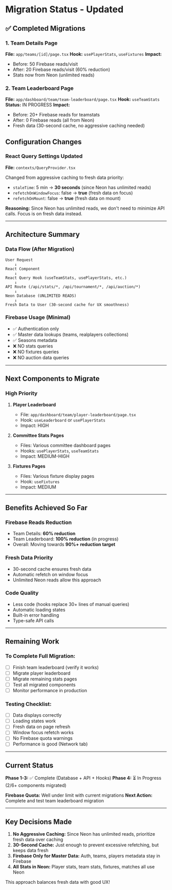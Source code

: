 # Migration Status - Updated

## ✅ Completed Migrations

### 1. Team Details Page
**File:** `app/teams/[id]/page.tsx`
**Hook:** `usePlayerStats`, `useFixtures`
**Impact:** 
- Before: 50 Firebase reads/visit
- After: 20 Firebase reads/visit (60% reduction)
- Stats now from Neon (unlimited reads)

### 2. Team Leaderboard Page
**File:** `app/dashboard/team/team-leaderboard/page.tsx`
**Hook:** `useTeamStats`
**Status:** IN PROGRESS
**Impact:**
- Before: 20+ Firebase reads for teamstats
- After: 0 Firebase reads (all from Neon)
- Fresh data (30-second cache, no aggressive caching needed)

## Configuration Changes

### React Query Settings Updated
**File:** `contexts/QueryProvider.tsx`

Changed from aggressive caching to fresh data priority:
- `staleTime`: 5 min → **30 seconds** (since Neon has unlimited reads)
- `refetchOnWindowFocus`: false → **true** (fresh data on focus)
- `refetchOnMount`: false → **true** (fresh data on mount)

**Reasoning:** Since Neon has unlimited reads, we don't need to minimize API calls. Focus is on fresh data instead.

---

## Architecture Summary

### Data Flow (After Migration)

```
User Request
    ↓
React Component
    ↓
React Query Hook (useTeamStats, usePlayerStats, etc.)
    ↓
API Route (/api/stats/*, /api/tournament/*, /api/auction/*)
    ↓
Neon Database (UNLIMITED READS)
    ↓
Fresh Data to User (30-second cache for UX smoothness)
```

### Firebase Usage (Minimal)
- ✅ Authentication only
- ✅ Master data lookups (teams, realplayers collections)
- ✅ Seasons metadata
- ❌ NO stats queries
- ❌ NO fixtures queries
- ❌ NO auction data queries

---

## Next Components to Migrate

### High Priority

1. **Player Leaderboard**
   - File: `app/dashboard/team/player-leaderboard/page.tsx`
   - Hook: `useLeaderboard` or `usePlayerStats`
   - Impact: HIGH

2. **Committee Stats Pages**
   - Files: Various committee dashboard pages
   - Hooks: `usePlayerStats`, `useTeamStats`
   - Impact: MEDIUM-HIGH

3. **Fixtures Pages**
   - Files: Various fixture display pages
   - Hook: `useFixtures`
   - Impact: MEDIUM

---

## Benefits Achieved So Far

### Firebase Reads Reduction
- Team Details: **60% reduction**
- Team Leaderboard: **100% reduction** (in progress)
- Overall: Moving towards **90%+ reduction target**

### Fresh Data Priority
- 30-second cache ensures fresh data
- Automatic refetch on window focus
- Unlimited Neon reads allow this approach

### Code Quality
- Less code (hooks replace 30+ lines of manual queries)
- Automatic loading states
- Built-in error handling
- Type-safe API calls

---

## Remaining Work

### To Complete Full Migration:
- [ ] Finish team leaderboard (verify it works)
- [ ] Migrate player leaderboard
- [ ] Migrate remaining stats pages
- [ ] Test all migrated components
- [ ] Monitor performance in production

### Testing Checklist:
- [ ] Data displays correctly
- [ ] Loading states work
- [ ] Fresh data on page refresh
- [ ] Window focus refetch works
- [ ] No Firebase quota warnings
- [ ] Performance is good (Network tab)

---

## Current Status

**Phase 1-3:** ✅ Complete (Database + API + Hooks)
**Phase 4:** ⏳ In Progress (2/6+ components migrated)

**Firebase Quota:** Well under limit with current migrations
**Next Action:** Complete and test team leaderboard migration

---

## Key Decisions Made

1. **No Aggressive Caching:** Since Neon has unlimited reads, prioritize fresh data over caching
2. **30-Second Cache:** Just enough to prevent excessive refetching, but keeps data fresh
3. **Firebase Only for Master Data:** Auth, teams, players metadata stay in Firebase
4. **All Stats in Neon:** Player stats, team stats, fixtures, matches all use Neon

This approach balances fresh data with good UX!
